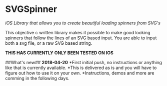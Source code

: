 # SVGSpinner
*iOS Library that allows you to create beautiful loading spinners from SVG's*

This objective c written library makes it possible to make good looking spinners that follow the lines of an SVG based input.
You are able to input both a svg file, or a raw SVG based string.


**THIS HAS CURRENTLY ONLY BEEN TESTED ON IOS**

##What's new##
**2018-04-20**
*First initial push, no instructions or anything like that is currently available.
*This is delivered as is and you will have to figure out how to use it on your own.
*Instructions, demos and more are comming in the following days.
